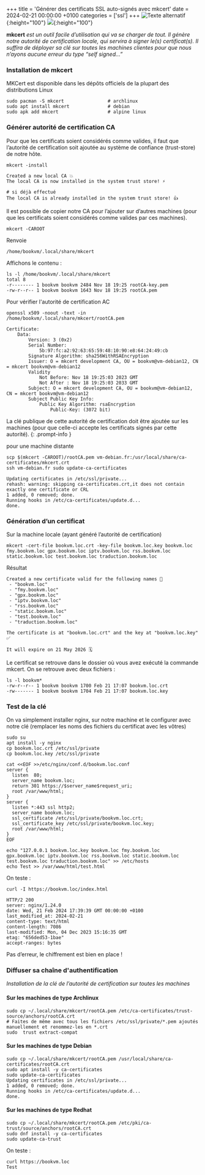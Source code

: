 +++
title = 'Générer des certificats SSL auto-signés avec mkcert'
date = 2024-02-21 00:00:00 +0100
categories = ['ssl']
+++
![Texte alternatif](certificat-removebg.png){:height="100"} ![](ssl-logoA.png){:height="100"}

**mkcert** *est un outil facile d’utilisation qui va se charger de tout. Il génère notre autorité de certification locale, qui servira à signer le(s) certificat(s). Il suffira de déployer sa clé sur toutes les machines clientes pour que nous n’ayons aucune erreur du type “self signed…”*

### Installation de mkcert

MKCert est disponible dans les dépôts officiels de la plupart des distributions Linux

```
sudo pacman -S mkcert                # archlinux
sudo apt install mkcert              # debian
sudo apk add mkcert                  # alpine linux
```

### Générer autorité de certification CA

Pour que les certificats soient considérés comme valides, il faut que l’autorité de certification soit ajoutée au système de confiance (trust-store) de notre hôte.

    mkcert -install

```
Created a new local CA 💥
The local CA is now installed in the system trust store! ⚡️

# si déjà effectué
The local CA is already installed in the system trust store! 👍
```

Il est possible de copier notre CA pour l’ajouter sur d’autres machines (pour que les certificats soient considérés comme valides par ces machines).

    mkcert -CAROOT 

Renvoie

    /home/bookvm/.local/share/mkcert

Affichons le contenu :

```shell
ls -l /home/bookvm/.local/share/mkcert
total 8
-r-------- 1 bookvm bookvm 2484 Nov 18 19:25 rootCA-key.pem
-rw-r--r-- 1 bookvm bookvm 1643 Nov 18 19:25 rootCA.pem
```

Pour vérifier l'autorité de certification AC

    openssl x509 -noout -text -in /home/bookvm/.local/share/mkcert/rootCA.pem 

```
Certificate:
    Data:
        Version: 3 (0x2)
        Serial Number:
            5b:97:fc:a2:92:63:65:59:48:10:90:e8:64:24:49:cb
        Signature Algorithm: sha256WithRSAEncryption
        Issuer: O = mkcert development CA, OU = bookvm@vm-debian12, CN = mkcert bookvm@vm-debian12
        Validity
            Not Before: Nov 18 19:25:03 2023 GMT
            Not After : Nov 18 19:25:03 2033 GMT
        Subject: O = mkcert development CA, OU = bookvm@vm-debian12, CN = mkcert bookvm@vm-debian12
        Subject Public Key Info:
            Public Key Algorithm: rsaEncryption
                Public-Key: (3072 bit)
```

La clé publique de cette autorité de certification doit être ajoutée sur les machines (pour que celle-ci accepte les certificats signés par cette autorité).
{: .prompt-info }

pour une machine distante 

    scp $(mkcert -CAROOT)/rootCA.pem vm-debian.fr:/usr/local/share/ca-certificates/mkcert.crt
    ssh vm-debian.fr sudo update-ca-certificates

```
Updating certificates in /etc/ssl/private...
rehash: warning: skipping ca-certificates.crt,it does not contain exactly one certificate or CRL
1 added, 0 removed; done.
Running hooks in /etc/ca-certificates/update.d...
done.
```

### Génération d’un certificat

Sur la machine locale (ayant généré l’autorité de certification)

    mkcert -cert-file bookvm.loc.crt -key-file bookvm.loc.key bookvm.loc fmy.bookvm.loc gpx.bookvm.loc iptv.bookvm.loc rss.bookvm.loc static.bookvm.loc test.bookvm.loc traduction.bookvm.loc

Résultat

```
Created a new certificate valid for the following names 📜
 - "bookvm.loc"
 - "fmy.bookvm.loc"
 - "gpx.bookvm.loc"
 - "iptv.bookvm.loc"
 - "rss.bookvm.loc"
 - "static.bookvm.loc"
 - "test.bookvm.loc"
 - "traduction.bookvm.loc"

The certificate is at "bookvm.loc.crt" and the key at "bookvm.loc.key" ✅

It will expire on 21 May 2026 🗓
```

Le certificat se retrouve dans le dossier où vous avez exécuté la commande mkcert. On se retrouve avec deux fichiers :

```shell
ls -l bookvm*
-rw-r--r-- 1 bookvm bookvm 1700 Feb 21 17:07 bookvm.loc.crt
-rw------- 1 bookvm bookvm 1704 Feb 21 17:07 bookvm.loc.key
```

### Test de la clé

On va simplement installer nginx, sur notre machine et le configurer avec notre clé (remplacer les noms des fichiers du certificat avec les vôtres)

```shell
sudo su
apt install -y nginx
cp bookvm.loc.crt /etc/ssl/private
cp bookvm.loc.key /etc/ssl/private

cat <<EOF >>/etc/nginx/conf.d/bookvm.loc.conf
server {
  listen  80;
  server_name bookvm.loc;
  return 301 https://$server_name$request_uri;
  root /var/www/html;
}
server {
  listen *:443 ssl http2;
  server_name bookvm.loc;
  ssl_certificate /etc/ssl/private/bookvm.loc.crt;
  ssl_certificate_key /etc/ssl/private/bookvm.loc.key;
  root /var/www/html;
}
EOF

echo "127.0.0.1 bookvm.loc.key bookvm.loc fmy.bookvm.loc gpx.bookvm.loc iptv.bookvm.loc rss.bookvm.loc static.bookvm.loc test.bookvm.loc traduction.bookvm.loc" >> /etc/hosts
echo Test >> /var/www/html/test.html
```

On teste :

    curl -I https://bookvm.loc/index.html

```shell
HTTP/2 200 
server: nginx/1.24.0
date: Wed, 21 Feb 2024 17:39:39 GMT 00:00:00 +0100
last_modified_at: 2024-02-21
content-type: text/html
content-length: 7086
last-modified: Mon, 04 Dec 2023 15:16:35 GMT
etag: "656ded53-1bae"
accept-ranges: bytes
```

Pas d’erreur, le chiffrement est bien en place !

### Diffuser sa chaîne d'authentification

*Installation de la clé de l’autorité de certification sur toutes les machines*

#### Sur les machines de type Archlinux

```shell
sudo cp ~/.local/share/mkcert/rootCA.pem /etc/ca-certificates/trust-source/anchors/rootCA.crt
# Faites de même avec tous les fichiers /etc/ssl/private/*.pem ajoutés manuellement et renommez-les en *.crt
sudo  trust extract-compat
```

#### Sur les machines de type Debian 

```shell
sudo cp ~/.local/share/mkcert/rootCA.pem /usr/local/share/ca-certificates/rootCA.crt
sudo apt install -y ca-certificates
sudo update-ca-certificates
Updating certificates in /etc/ssl/private...
1 added, 0 removed; done.
Running hooks in /etc/ca-certificates/update.d...
done.
```

#### Sur les machines de type Redhat

```shell
sudo cp ~/.local/share/mkcert/rootCA.pem /etc/pki/ca-trust/source/anchors/rootCA.crt
sudo dnf install -y ca-certificates
sudo update-ca-trust
```

On teste :

```shell
curl https://bookvm.loc
Test
```

